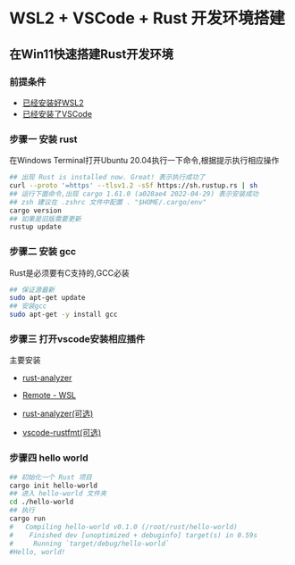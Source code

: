 # WSL2 + VSCode + Rust 开发环境搭建

## 在Win11快速搭建Rust开发环境

### 前提条件

* [已经安装好WSL2](../../docs/Productivity/wsl2-dev.md)
* [已经安装了VSCode](https://code.visualstudio.com/docs/setup/windows)

### 步骤一 安装 rust

在Windows Terminal打开Ubuntu 20.04执行一下命令,根据提示执行相应操作

```bash
## 出现 Rust is installed now. Great! 表示执行成功了
curl --proto '=https' --tlsv1.2 -sSf https://sh.rustup.rs | sh
## 运行下面命令,出现 cargo 1.61.0 (a028ae4 2022-04-29) 表示安装成功
## zsh 建议在 .zshrc 文件中配置 . "$HOME/.cargo/env"
cargo version
## 如果是旧版需要更新
rustup update
```

### 步骤二 安装 gcc

Rust是必须要有C支持的,GCC必装

```bash
## 保证源最新
sudo apt-get update
## 安装gcc
sudo apt-get -y install gcc
```

### 步骤三 打开vscode安装相应插件

主要安装

* [rust-analyzer](https://marketplace.visualstudio.com/items?itemName=rust-lang.rust-analyzer)

* [Remote - WSL](https://marketplace.visualstudio.com/items?itemName=ms-vscode-remote.remote-wsl)

* [rust-analyzer(可选)](https://marketplace.visualstudio.com/items?itemName=dustypomerleau.rust-syntax)

* [vscode-rustfmt(可选)](https://marketplace.visualstudio.com/items?itemName=statiolake.vscode-rustfmt)

### 步骤四 hello world

```bash
## 初始化一个 Rust 项目
cargo init hello-world
## 进入 hello-world 文件夹
cd ./hello-world
## 执行 
cargo run
#   Compiling hello-world v0.1.0 (/root/rust/hello-world)
#    Finished dev [unoptimized + debuginfo] target(s) in 0.59s
#     Running `target/debug/hello-world`
#Hello, world!
```
